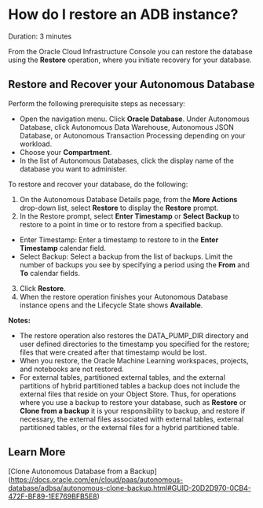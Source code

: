 # How do I restore an ADB instance?
Duration: 3 minutes

From the Oracle Cloud Infrastructure Console you can restore the database using the **Restore** operation, where you initiate recovery for your database.

## Restore and Recover your Autonomous Database

Perform the following prerequisite steps as necessary:
* Open the navigation menu. Click **Oracle Database**. Under Autonomous Database, click Autonomous Data Warehouse, Autonomous JSON Database, or Autonomous Transaction Processing depending on your workload.
* Choose your **Compartment**.
* In the list of Autonomous Databases, click the display name of the database you want to administer.

To restore and recover your database, do the following:
1. On the Autonomous Database Details page, from the **More Actions** drop-down list, select **Restore** to display the **Restore** prompt.
2. In the Restore prompt, select **Enter Timestamp** or **Select Backup** to restore to a point in time or to restore from a specified backup.
  * Enter Timestamp: Enter a timestamp to restore to in the **Enter Timestamp** calendar field.
  * Select Backup: Select a backup from the list of backups. Limit the number of backups you see by specifying a period using the **From** and **To** calendar fields.
3. Click **Restore**.
4. When the restore operation finishes your Autonomous Database instance opens and the Lifecycle State shows **Available**.

**Notes:**
* The restore operation also restores the DATA\_PUMP\_DIR directory and user defined directories to the timestamp you specified for the restore; files that were created after that timestamp would be lost.
* When you restore, the Oracle Machine Learning workspaces, projects, and notebooks are not restored.
* For external tables, partitioned external tables, and the external partitions of hybrid partitioned tables a backup does not include the external files that reside on your Object Store. Thus, for operations where you use a backup to restore your database, such as **Restore** or **Clone from a backup** it is your responsibility to backup, and restore if necessary, the external files associated with external tables, external partitioned tables, or the external files for a hybrid partitioned table.

## Learn More
[Clone Autonomous Database from a Backup] (https://docs.oracle.com/en/cloud/paas/autonomous-database/adbsa/autonomous-clone-backup.html#GUID-20D2D970-0CB4-472F-BF89-1EE769BFB5E8)
